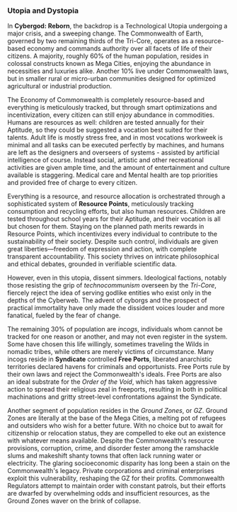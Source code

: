 ### Utopia and Dystopia

In **Cybergod: Reborn**, the backdrop is a Technological Utopia undergoing a major crisis, and a sweeping change. The Commonwealth of Earth, governed by two remaining thirds of the Tri-Core, operates as a resource-based economy and commands authority over all facets of life of their citizens. A majority, roughly 60% of the human population, resides in colossal constructs known as Mega Cities, enjoying the abundance in necessities and luxuries alike. Another 10% live under Commonwealth laws, but in smaller rural or micro-urban communities designed for optimized agricultural or industrial production.

The Economy of Commonwealth is completely resource-based and everything is meticulously tracked, but through smart optimizations and incentivization, every citizen can still enjoy abundance in commodities. Humans are resources as well: children are tested annually for their Aptitude, so they could be suggested a vocation best suited for their talents. Adult life is mostly stress free, and in most vocations workweek is minimal and all tasks can be executed perfectly by machines, and humans are left as the designers and overseers of systems - assisted by artificial intelligence of course. Instead social, artistic and other recreational activities are given ample time, and the amount of entertainment and culture available is staggering. Medical care and Mental health are top priorities and provided free of charge to every citizen.

Everything is a resource, and resource allocation is orchestrated through a sophisticated system of **Resource Points**, meticulously tracking consumption and recycling efforts, but also human resources. Children are tested throughout school years for their Aptitude, and their vocation is all but chosen for them. Staying on the planned path merits rewards in Resource Points, which incentivizes every individual to contribute to the sustainability of their society. Despite such control, individuals are given great liberties—freedom of expression and action, with complete transparent accountability. This society thrives on intricate philosophical and ethical debates, grounded in verifiable scientific data.

However, even in this utopia, dissent simmers. Ideological factions, notably those resisting the grip of _technocommunism_ overseen by the _Tri-Core_, fiercely reject the idea of serving godlike entities who exist only in the depths of the Cyberweb. The advent of cyborgs and the prospect of practical immortality have only made the dissident voices louder and more fanatical, fueled by the fear of change.

The remaining 30% of population are _incogs_, individuals whom cannot be tracked for one reason or another, and may not even register in the system. Some have chosen this life willingly, sometimes traveling the Wilds in nomadic tribes, while others are merely victims of circumstance. Many incogs reside in **Syndicate** controlled **Free Ports**, liberated anarchistic territories declared havens for criminals and opportunists. Free Ports rule by their own laws and reject the Commonwealth's ideals. Free Ports are also an ideal substrate for the *Order of the Void*, which has taken aggressive action to spread their religious zeal in freeports, resulting in both in political machinations and gritty street-level confrontations against the Syndicate.

Another segment of population resides in the *Ground Zones*, or *GZ*. Ground Zones are literally at the base of the Mega Cities, a melting pot of refugees and outsiders who wish for a better future. With no choice but to await for citizenship or relocation status, they are compelled to eke out an existence with whatever means available. Despite the Commonwealth's resource provisions, corruption, crime, and disorder fester among the ramshackle slums and makeshift shanty towns that often lack running water or electricity. The glaring socioeconomic disparity has long been a stain on the Commonwealth's legacy. Private corporations and criminal enterprises exploit this vulnerability, reshaping the GZ for their profits. Commonwealth Regulators attempt to maintain order with constant patrols, but their efforts are dwarfed by overwhelming odds and insufficient resources, as the Ground Zones waver on the brink of collapse.